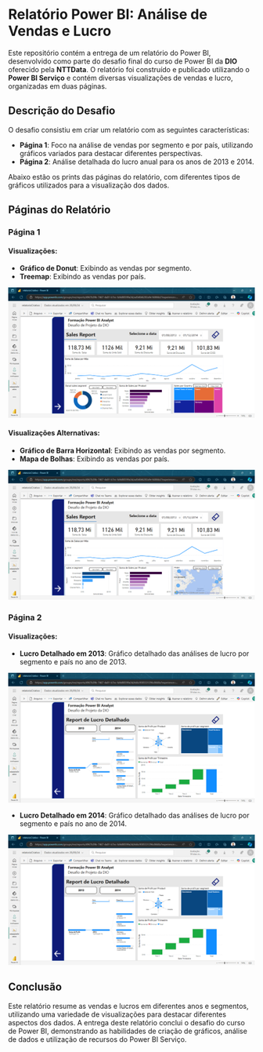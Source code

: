 # Relatório Power BI: Análise de Vendas e Lucro

Este repositório contém a entrega de um relatório do Power BI, desenvolvido como parte do desafio final do curso de Power BI da **DIO** oferecido pela **NTTData**. O relatório foi construído e publicado utilizando o **Power BI Serviço** e contém diversas visualizações de vendas e lucro, organizadas em duas páginas.

## Descrição do Desafio

O desafio consistiu em criar um relatório com as seguintes características:

- **Página 1**: Foco na análise de vendas por segmento e por país, utilizando gráficos variados para destacar diferentes perspectivas.
- **Página 2**: Análise detalhada do lucro anual para os anos de 2013 e 2014.

Abaixo estão os prints das páginas do relatório, com diferentes tipos de gráficos utilizados para a visualização dos dados.

## Páginas do Relatório

### Página 1

#### Visualizações:
- **Gráfico de Donut**: Exibindo as vendas por segmento.
- **Treemap**: Exibindo as vendas por país.

![Página 1 - Donut e Treemap](./pag1A.png)

#### Visualizações Alternativas:
- **Gráfico de Barra Horizontal**: Exibindo as vendas por segmento.
- **Mapa de Bolhas**: Exibindo as vendas por país.

![Página 1 - Barra Horizontal e Mapa de Bolhas](./pag1B.png)

### Página 2

#### Visualizações:
- **Lucro Detalhado em 2013**: Gráfico detalhado das análises de lucro por segmento e país no ano de 2013.

![Página 2 - Lucro em 2013](./pag2A.png)

- **Lucro Detalhado em 2014**: Gráfico detalhado das análises de lucro por segmento e país no ano de 2014.

![Página 2 - Lucro em 2014](./pag2B.png)

## Conclusão

Este relatório resume as vendas e lucros em diferentes anos e segmentos, utilizando uma variedade de visualizações para destacar diferentes aspectos dos dados. A entrega deste relatório conclui o desafio do curso de Power BI, demonstrando as habilidades de criação de gráficos, análise de dados e utilização de recursos do Power BI Serviço.
